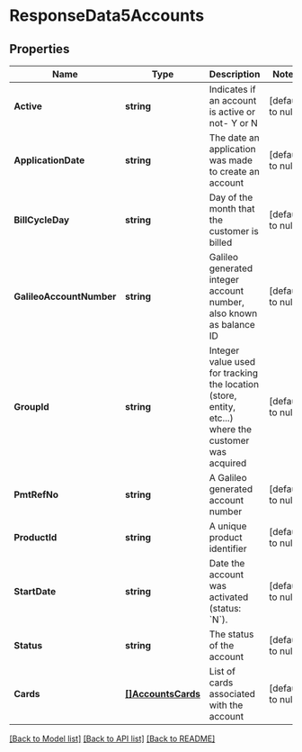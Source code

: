 # ResponseData5Accounts

## Properties
Name | Type | Description | Notes
------------ | ------------- | ------------- | -------------
**Active** | **string** | Indicates if an account is active or not- Y or N | [default to null]
**ApplicationDate** | **string** | The date an application was made to create an account | [default to null]
**BillCycleDay** | **string** | Day of the month that the customer is billed | [default to null]
**GalileoAccountNumber** | **string** | Galileo generated integer account number, also known as balance ID | [default to null]
**GroupId** | **string** | Integer value used for tracking the location (store, entity, etc...) where the customer was acquired | [default to null]
**PmtRefNo** | **string** | A Galileo generated account number | [default to null]
**ProductId** | **string** | A unique product identifier | [default to null]
**StartDate** | **string** | Date the account was activated (status: &#x60;N&#x60;).  | [default to null]
**Status** | **string** | The status of the account | [default to null]
**Cards** | [**[]AccountsCards**](Accounts_cards.md) | List of cards associated with the account | [default to null]

[[Back to Model list]](../README.md#documentation-for-models) [[Back to API list]](../README.md#documentation-for-api-endpoints) [[Back to README]](../README.md)

